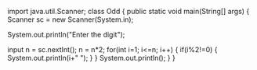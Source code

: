 import java.util.Scanner;
class Odd 
{
public static void main(String[] args)
  {
Scanner sc = new Scanner(System.in);

System.out.println("Enter the digit");

input n = sc.nextInt();
n = n*2;
for(int i=1; i<=n; i++)
   {
if(i%2!=0)
   {
System.out.println(i+" ");
   }
   }
System.out.println();
  }
}
